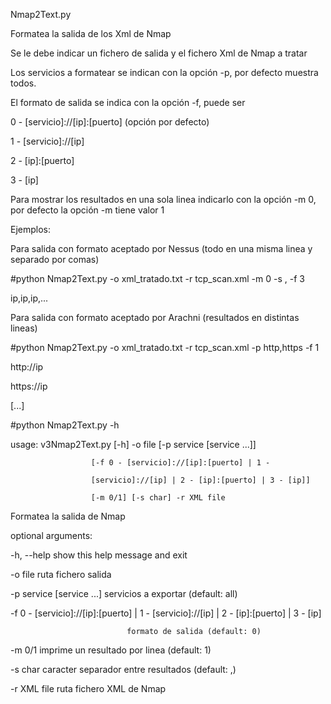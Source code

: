 Nmap2Text.py

Formatea la salida de los Xml de Nmap

Se le debe indicar un fichero de salida y el fichero Xml de Nmap a tratar

Los servicios a formatear se indican con la opción -p, por defecto muestra todos.

El formato de salida se indica con la opción -f, puede ser

0 - [servicio]://[ip]:[puerto] (opción por defecto)

1 - [servicio]://[ip] 

2 - [ip]:[puerto] 

3 - [ip]

Para mostrar los resultados en una sola linea indicarlo con la opción -m 0, por defecto la opción -m tiene valor 1


Ejemplos:

Para salida con formato aceptado por Nessus (todo en una misma linea y separado por comas)

#python Nmap2Text.py  -o xml_tratado.txt -r tcp_scan.xml -m 0 -s , -f 3

ip,ip,ip,...

Para salida con formato aceptado por Arachni (resultados en distintas lineas)

#python Nmap2Text.py  -o xml_tratado.txt -r tcp_scan.xml -p http,https -f 1

http://ip

https://ip

[...]


#python Nmap2Text.py -h

usage: v3Nmap2Text.py [-h] -o file [-p service [service ...]]

                      [-f 0 - [servicio]://[ip]:[puerto] | 1 -
                      
                      [servicio]://[ip] | 2 - [ip]:[puerto] | 3 - [ip]]
                      
                      [-m 0/1] [-s char] -r XML file

Formatea la salida de Nmap

optional arguments:

  -h, --help                  show this help message and exit
  
  -o file                     ruta fichero salida
  
  -p service [service ...]    servicios a exportar (default: all)
  
  -f 0 - [servicio]://[ip]:[puerto] | 1 - [servicio]://[ip] | 2 - [ip]:[puerto] | 3 - [ip]
  
                              formato de salida (default: 0)
                              
  -m 0/1                      imprime un resultado por linea (default: 1)
  
  -s char                     caracter separador entre resultados (default: ,)
  
  -r XML file                 ruta fichero XML de Nmap

